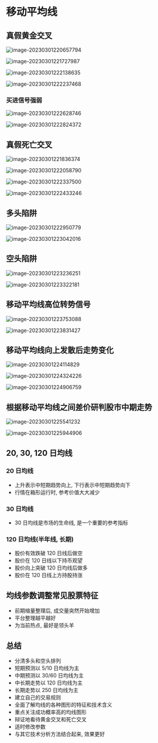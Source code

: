 # 移动平均线

## 真假黄金交叉

![image-20230301220657794](./assets/image-20230301220657794.png)

![image-20230301221727987](./assets/image-20230301221727987.png)

![image-20230301222138635](./assets/image-20230301222138635.png)

![image-20230301222237468](./assets/image-20230301222237468.png)

### 买进信号强弱

![image-20230301222628746](./assets/image-20230301222628746.png)

![image-20230301222824372](./assets/image-20230301222824372.png)

## 真假死亡交叉

![image-20230301221836374](./assets/image-20230301221836374.png)

![image-20230301222058790](./assets/image-20230301222058790.png)

![image-20230301222337500](./assets/image-20230301222337500.png)

![image-20230301222433246](./assets/image-20230301222433246.png)

## 多头陷阱

![image-20230301222950779](./assets/image-20230301222950779.png)

![image-20230301223042016](./assets/image-20230301223042016.png)

## 空头陷阱

![image-20230301223236251](./assets/image-20230301223236251.png)

![image-20230301223322181](./assets/image-20230301223322181.png)

## 移动平均线高位转势信号

![image-20230301223753088](./assets/image-20230301223753088.png)

![image-20230301223831427](./assets/image-20230301223831427.png)

## 移动平均线向上发散后走势变化

![image-20230301224114829](./assets/image-20230301224114829.png)

![image-20230301224324226](./assets/image-20230301224324226.png)

![image-20230301224906759](./assets/image-20230301224906759.png)

## 根据移动平均线之间差价研判股市中期走势

![image-20230301225541232](./assets/image-20230301225541232.png)

![image-20230301225944906](./assets/image-20230301225944906.png)

## 20, 30, 120 日均线

### 20 日均线

- 上升表示中短期趋势向上, 下行表示中短期趋势向下
- 行情在箱形运行时, 参考价值大大减少

### 30 日均线

- 30 日均线是市场的生命线, 是一个重要的参考指标

### 120 日均线(半年线, 长期)

- 股价有效跌破 120 日线后做空
- 股价在 120 日线以下持币观望
- 股价向上突破 120 日均线后做多
- 股价在 120 日线上方持股持涨

## 均线参数调整常见股票特征

- 前期缩量整理后, 成交量突然开始增加
- 平台整理越平越好
- 为当前热点, 最好是领头羊

## 总结

- 分清多头和空头排列
- 短期预测以 5/10 日均线为主
- 中期预测以 30/60 日均线为主
- 中长期走势以 120 日均线为主
- 长期走势以 250 日均线为主
- 建立自己的交易规则
- 全面了解均线的各种图形的特征和技术含义
- 重点关注成功概率高的均线图形
- 辩证地看待黄金交叉和死亡交叉
- 适时修改参数
- 与其它技术分析方法结合起来, 效果更好
